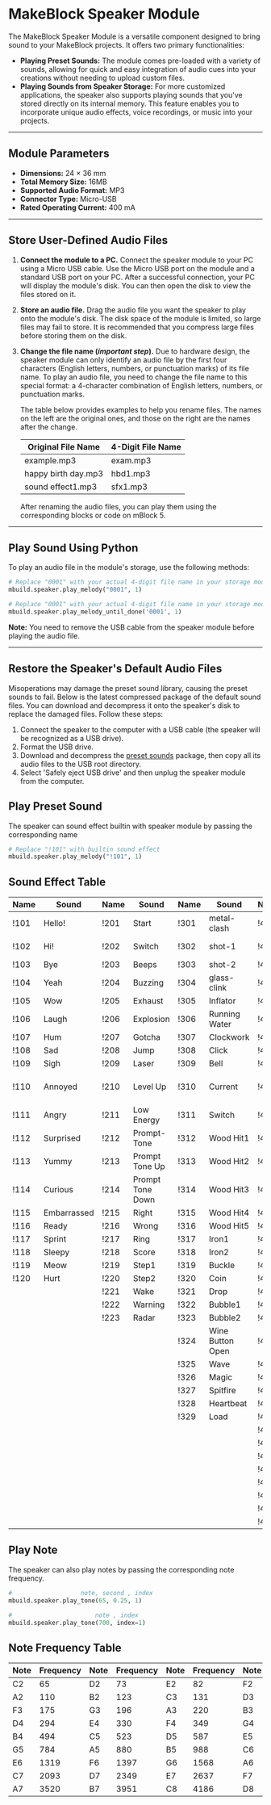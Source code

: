 # MakeBlock Speaker Module

The MakeBlock Speaker Module is a versatile component designed to bring sound to your MakeBlock projects. It offers two primary functionalities:

  * **Playing Preset Sounds:** The module comes pre-loaded with a variety of sounds, allowing for quick and easy integration of audio cues into your creations without needing to upload custom files.
  * **Playing Sounds from Speaker Storage:** For more customized applications, the speaker also supports playing sounds that you've stored directly on its internal memory. This feature enables you to incorporate unique audio effects, voice recordings, or music into your projects.

-----

## Module Parameters

  * **Dimensions:** 24 × 36 mm
  * **Total Memory Size:** 16MB
  * **Supported Audio Format:** MP3
  * **Connector Type:** Micro-USB
  * **Rated Operating Current:** 400 mA

-----

## Store User-Defined Audio Files

1.  **Connect the module to a PC.**
    Connect the speaker module to your PC using a Micro USB cable. Use the Micro USB port on the module and a standard USB port on your PC. After a successful connection, your PC will display the module's disk. You can then open the disk to view the files stored on it.

2.  **Store an audio file.**
    Drag the audio file you want the speaker to play onto the module's disk. The disk space of the module is limited, so large files may fail to store. It is recommended that you compress large files before storing them on the disk.

3.  **Change the file name (*important step*).**
    Due to hardware design, the speaker module can only identify an audio file by the first four characters (English letters, numbers, or punctuation marks) of its file name. To play an audio file, you need to change the file name to this special format: a 4-character combination of English letters, numbers, or punctuation marks.

    The table below provides examples to help you rename files. The names on the left are the original ones, and those on the right are the names after the change.

    | Original File Name | 4-Digit File Name |
    |---|---|
    | example.mp3 | exam.mp3 |
    | happy birth day.mp3 | hbd1.mp3 |
    | sound effect1.mp3 | sfx1.mp3 |

    After renaming the audio files, you can play them using the corresponding blocks or code on mBlock 5.

-----

## Play Sound Using Python

To play an audio file in the module's storage, use the following methods:

```python
# Replace "0001" with your actual 4-digit file name in your storage module
mbuild.speaker.play_melody("0001", 1)
```

```python
# Replace "0001" with your actual 4-digit file name in your storage module
mbuild.speaker.play_melody_until_done('0001', 1)
```

**Note:** You need to remove the USB cable from the speaker module before playing the audio file.

-----

## Restore the Speaker's Default Audio Files

Misoperations may damage the preset sound library, causing the preset sounds to fail. Below is the latest compressed package of the default sound files. You can download and decompress it onto the speaker's disk to replace the damaged files. Follow these steps:

1.  Connect the speaker to the computer with a USB cable (the speaker will be recognized as a USB drive).
2.  Format the USB drive.
3.  Download and decompress the [preset sounds](https://www.google.com/search?q=) package, then copy all its audio files to the USB root directory.
4.  Select 'Safely eject USB drive' and then unplug the speaker module from the computer.

## Play Preset Sound 

The speaker can sound effect builtin with speaker module by passing the corresponding name

```python
# Replace "!101" with builtin sound effect 
mbuild.speaker.play_melody("!101", 1)
```

## Sound Effect Table

| Name | Sound | Name | Sound | Name | Sound | Name | Sound | Name | Sound |Name | Sound |Name | Sound |
|---|---|---|---|---|---|---|---|---|---|---|---|---|---|
|!101|Hello!|!201|Start|!301|metal-clash|!401|"0"|!501|"Black"|!601|Quack!|!701|Airplane|
|!102|Hi!|!202|Switch|!302|shot-1|!402|"1"|!502|"Red"|!602|Chirp|!702|Police Siren|
|!103|Bye|!203|Beeps|!303|shot-2|!403|"2"|!503|"Orange"|!603|Hoofbeat|!703|Ship Horn|
|!104|Yeah|!204|Buzzing|!304|glass-clink|!404|"3"|!504|"Yellow"|!604|Whinny|!704|Bicycle|
|!105|Wow|!205|Exhaust|!305|Inflator|!405|"4"|!505|"Green"|!605|Meh|!705|Helicopter|
|!106|Laugh|!206|Explosion|!306|Running Water|!406|"5"|!506|"Cyan"|!606|Roar|!706|Train Track|
|!107|Hum|!207|Gotcha|!307|Clockwork|!407|"6"|!507|"blue"|!607|Bark|!707|Train Horn|
|!108|Sad|!208|Jump|!308|Click|!408|"7"|!508|"Purple"|!608|Moo|!708|Fire Truck|
|!109|Sigh|!209|Laser|!309|Bell|!409|"8"|!509|"Gray"|!609|Dinosaur|!709|Car|
|!110|Annoyed|!210|Level Up|!310|Current|!410|"9"|!510|"White"|!610|Elephant|!710|Car Starting Up|
|!111|Angry|!211|Low Energy|!311|Switch|!411|"."|!511|"Brown"|!611|Crow|!711|Ambulance|
|!112|Surprised|!212|Prompt-Tone|!312|Wood Hit1|!412|"A"|!512|"Pink"|
|!113|Yummy|!213|Prompt Tone Up|!313|Wood Hit2|!413|"B"|!521|"Sunny"|
|!114|Curious|!214|Prompt Tone Down|!314|Wood Hit3|!414|"C"|!522|"Rainy"|
|!115|Embarrassed|!215|Right|!315|Wood Hit4|!415|"D"|!523|"Cloudy"|
|!116|Ready|!216|Wrong|!316|Wood Hit5|!416|"E"|!524|"Windy"|
|!117|Sprint|!217|Ring|!317|Iron1|!417|"F"|!525|"Snowy"|
|!118|Sleepy|!218|Score|!318|Iron2|!418|"G"|!526|"Foggy"|
|!119|Meow|!219|Step1|!319|Buckle|!419|"H"|!531|"Yes"|
|!120|Hurt|!220|Step2|!320|Coin|!420|"I"|!531|"No"|
|    |    |!221|Wake|!321|Drop|!421|"J"|!533|"OK"|
|    |    |!222|Warning|!322|Bubble1|!422|"K"|!534|"Good"|
|    |    |!223|Radar|!323|Bubble2|!423|"L"|!535|"Thank You"|
|    |    |    |     |!324|Wine Button Open|!424|"M"|!541|"Cm."|
|    |    |    |     |!325|Wave|!425|"N"|!542|"Inch"|
|    |    |    |     |!326|Magic|!426|"O"|!543|"Celsius"|
|    |    |    |     |!327|Spitfire|!427|"P"|!544|"Fahrenheit"|
|    |    |    |     |!328|Heartbeat|!428|"Q"|!545|"Percentage"|
|    |    |    |     |!329|Load|!429|"R"|
|    |    |    |     |    |    |!430|"S"|
|    |    |    |     |    |    |!431|"T"|
|    |    |    |     |    |    |!432|"U"|
|    |    |    |     |    |    |!433|"V"|
|    |    |    |     |    |    |!434|"W"|
|    |    |    |     |    |    |!435|"X"|
|    |    |    |     |    |    |!436|"Y"|
|    |    |    |     |    |    |!437|"Z"|

## Play Note

The speaker can also play notes by passing the corresponding note frequency.

```python
#                   note, second , index
mbuild.speaker.play_tone(65, 0.25, 1)
```

```python
#                       note , index
mbuild.speaker.play_tone(700, index=1)
```

## Note Frequency Table

| Note | Frequency | Note | Frequency | Note | Frequency | Note | Frequency | Note | Frequency |
|---|---|---|---|---|---|---|---|---|---|
| C2 | 65 | D2 | 73 | E2 | 82 | F2 | 87 | G2 | 98 |
| A2 | 110 | B2 | 123 | C3 | 131 | D3 | 147 | E3 | 165 |
| F3 | 175 | G3 | 196 | A3 | 220 | B3 | 247 | C4 | 262 |
| D4 | 294 | E4 | 330 | F4 | 349 | G4 | 392 | A4 | 440 |
| B4 | 494 | C5 | 523 | D5 | 587 | E5 | 659 | F5 | 698 |
| G5 | 784 | A5 | 880 | B5 | 988 | C6 | 1047 | D6 | 1175 |
| E6 | 1319 | F6 | 1397 | G6 | 1568 | A6 | 1760 | B6 | 1976 |
| C7 | 2093 | D7 | 2349 | E7 | 2637 | F7 | 2794 | G7 | 3136 |
| A7 | 3520 | B7 | 3951 | C8 | 4186 | D8 | 4699 | | |


